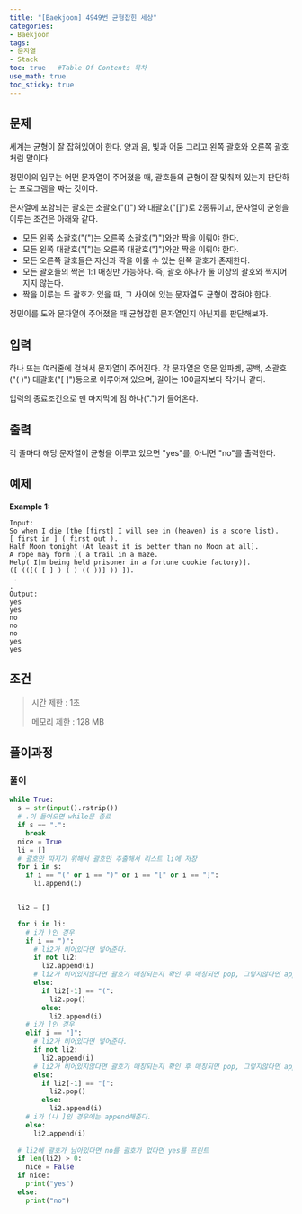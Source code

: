 ```yaml
---
title: "[Baekjoon] 4949번 균형잡힌 세상"
categories: 
- Baekjoon
tags:
- 문자열
- Stack
toc: true   #Table Of Contents 목차 
use_math: true
toc_sticky: true
---
```


## 문제

세계는 균형이 잘 잡혀있어야 한다. 양과 음, 빛과 어둠 그리고 왼쪽 괄호와 오른쪽 괄호처럼 말이다.

정민이의 임무는 어떤 문자열이 주어졌을 때, 괄호들의 균형이 잘 맞춰져 있는지 판단하는 프로그램을 짜는 것이다.

문자열에 포함되는 괄호는 소괄호("()") 와 대괄호("[]")로 2종류이고, 문자열이 균형을 이루는 조건은 아래와 같다.

- 모든 왼쪽 소괄호("(")는 오른쪽 소괄호(")")와만 짝을 이뤄야 한다.
- 모든 왼쪽 대괄호("[")는 오른쪽 대괄호("]")와만 짝을 이뤄야 한다.
- 모든 오른쪽 괄호들은 자신과 짝을 이룰 수 있는 왼쪽 괄호가 존재한다.
- 모든 괄호들의 짝은 1:1 매칭만 가능하다. 즉, 괄호 하나가 둘 이상의 괄호와 짝지어지지 않는다.
- 짝을 이루는 두 괄호가 있을 때, 그 사이에 있는 문자열도 균형이 잡혀야 한다.

정민이를 도와 문자열이 주어졌을 때 균형잡힌 문자열인지 아닌지를 판단해보자.

## 입력

하나 또는 여러줄에 걸쳐서 문자열이 주어진다. 각 문자열은 영문 알파벳, 공백, 소괄호("( )") 대괄호("[ ]")등으로 이루어져 있으며, 길이는 100글자보다 작거나 같다.

입력의 종료조건으로 맨 마지막에 점 하나(".")가 들어온다.

## 출력

각 줄마다 해당 문자열이 균형을 이루고 있으면 "yes"를, 아니면 "no"를 출력한다.

## 예제

**Example 1:**

```
Input: 
So when I die (the [first] I will see in (heaven) is a score list).
[ first in ] ( first out ).
Half Moon tonight (At least it is better than no Moon at all].
A rope may form )( a trail in a maze.
Help( I[m being held prisoner in a fortune cookie factory)].
([ (([( [ ] ) ( ) (( ))] )) ]).
 .
.
Output: 
yes
yes
no
no
no
yes
yes
```

## 조건

> 시간 제한 : 1초
>
> 메모리 제한 : 128 MB

## 풀이과정

### 풀이

```python
while True:
  s = str(input().rstrip())
  # .이 들어오면 while문 종료
  if s == ".":
    break
  nice = True
  li = []
  # 괄호만 따지기 위해서 괄호만 추출해서 리스트 li에 저장
  for i in s:
    if i == "(" or i == ")" or i == "[" or i == "]":
      li.append(i)


  li2 = []

  for i in li:
	# i가 )인 경우
    if i == ")":
      # li2가 비어있다면 넣어준다.
      if not li2:
        li2.append(i)
      # li2가 비어있지않다면 괄호가 매칭되는지 확인 후 매칭되면 pop, 그렇지않다면 append 실행
      else:
        if li2[-1] == "(":
          li2.pop()
        else:
          li2.append(i)
    # i가 ]인 경우
    elif i == "]":
      # li2가 비어있다면 넣어준다.
      if not li2:
        li2.append(i)
      # li2가 비어있지않다면 괄호가 매칭되는지 확인 후 매칭되면 pop, 그렇지않다면 append 실행
      else:
        if li2[-1] == "[":
          li2.pop()
        else:
          li2.append(i)
    # i가 (나 ]인 경우에는 append해준다.
    else:
      li2.append(i)
  
  # li2에 괄호가 남아있다면 no를 괄호가 없다면 yes를 프린트
  if len(li2) > 0:
    nice = False
  if nice:
    print("yes")
  else:
    print("no")
```

